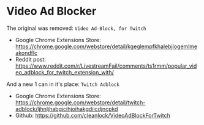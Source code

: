 # Video Ad Blocker

The original was removed: `Video Ad-Block, for Twitch`

* Google Chrome Extensions Store: <https://chrome.google.com/webstore/detail/kgeglempfkhalebjlogemlmeakondflc>
* Reddit post: <https://www.reddit.com/r/LivestreamFail/comments/ts1rmm/popular_video_adblock_for_twitch_extension_with/>

And a new 1 can in it's place: `Twitch Adblock`

* Google Chrome Extensions Store: <https://chrome.google.com/webstore/detail/twitch-adblock/ljhnljhabgjcihjoihakgdiicdjncpkd>
* Github: <https://github.com/cleanlock/VideoAdBlockForTwitch>
